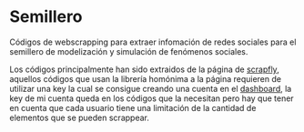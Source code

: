 # Semillero
Códigos de webscrapping para extraer infomación de redes sociales para el semillero de modelización y simulación de fenómenos sociales. 

Los códigos principalmente han sido extraidos de la página de [scrapfly](https://scrapfly.io), aquellos códigos que usan la librería homónima a la página requieren de utilizar una key la cual se consigue creando una cuenta en el [dashboard](https://scrapfly.io/dashboard), la key de mi cuenta queda en los códigos que la necesitan pero hay que tener en cuenta que cada usuario tiene una limitación de la cantidad de elementos que se pueden scrappear.
